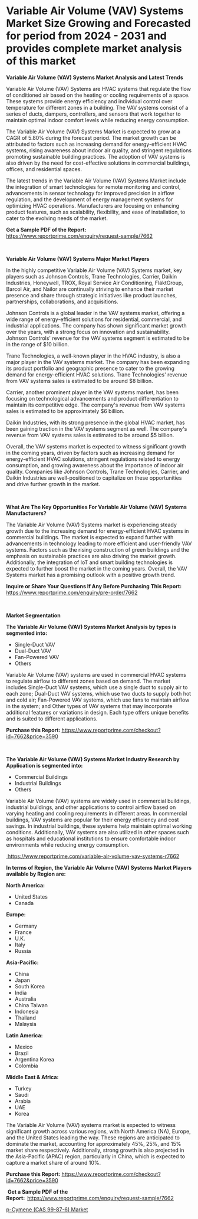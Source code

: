 <p><h1>Variable Air Volume (VAV) Systems Market Size Growing and Forecasted for period from 2024 - 2031 and provides complete market analysis of this market</h1></p><p><strong>Variable Air Volume (VAV) Systems Market Analysis and Latest Trends</strong></p>
<p><p>Variable Air Volume (VAV) Systems are HVAC systems that regulate the flow of conditioned air based on the heating or cooling requirements of a space. These systems provide energy efficiency and individual control over temperature for different zones in a building. The VAV systems consist of a series of ducts, dampers, controllers, and sensors that work together to maintain optimal indoor comfort levels while reducing energy consumption.</p><p>The Variable Air Volume (VAV) Systems Market is expected to grow at a CAGR of 5.80% during the forecast period. The market growth can be attributed to factors such as increasing demand for energy-efficient HVAC systems, rising awareness about indoor air quality, and stringent regulations promoting sustainable building practices. The adoption of VAV systems is also driven by the need for cost-effective solutions in commercial buildings, offices, and residential spaces.</p><p>The latest trends in the Variable Air Volume (VAV) Systems Market include the integration of smart technologies for remote monitoring and control, advancements in sensor technology for improved precision in airflow regulation, and the development of energy management systems for optimizing HVAC operations. Manufacturers are focusing on enhancing product features, such as scalability, flexibility, and ease of installation, to cater to the evolving needs of the market.</p></p>
<p><strong>Get a Sample PDF of the Report:&nbsp;</strong> <a href="https://www.reportprime.com/enquiry/request-sample/7662">https://www.reportprime.com/enquiry/request-sample/7662</a></p>
<p>&nbsp;</p>
<p><strong>Variable Air Volume (VAV) Systems Major Market Players</strong></p>
<p><p>In the highly competitive Variable Air Volume (VAV) Systems market, key players such as Johnson Controls, Trane Technologies, Carrier, Daikin Industries, Honeywell, TROX, Royal Service Air Conditioning, FläktGroup, Barcol Air, and Nailor are continually striving to enhance their market presence and share through strategic initiatives like product launches, partnerships, collaborations, and acquisitions.</p><p>Johnson Controls is a global leader in the VAV systems market, offering a wide range of energy-efficient solutions for residential, commercial, and industrial applications. The company has shown significant market growth over the years, with a strong focus on innovation and sustainability. Johnson Controls' revenue for the VAV systems segment is estimated to be in the range of $10 billion.</p><p>Trane Technologies, a well-known player in the HVAC industry, is also a major player in the VAV systems market. The company has been expanding its product portfolio and geographic presence to cater to the growing demand for energy-efficient HVAC solutions. Trane Technologies' revenue from VAV systems sales is estimated to be around $8 billion.</p><p>Carrier, another prominent player in the VAV systems market, has been focusing on technological advancements and product differentiation to maintain its competitive edge. The company's revenue from VAV systems sales is estimated to be approximately $6 billion.</p><p>Daikin Industries, with its strong presence in the global HVAC market, has been gaining traction in the VAV systems segment as well. The company's revenue from VAV systems sales is estimated to be around $5 billion.</p><p>Overall, the VAV systems market is expected to witness significant growth in the coming years, driven by factors such as increasing demand for energy-efficient HVAC solutions, stringent regulations related to energy consumption, and growing awareness about the importance of indoor air quality. Companies like Johnson Controls, Trane Technologies, Carrier, and Daikin Industries are well-positioned to capitalize on these opportunities and drive further growth in the market.</p></p>
<p>&nbsp;</p>
<p><strong>What Are The Key Opportunities For Variable Air Volume (VAV) Systems Manufacturers?</strong></p>
<p><p>The Variable Air Volume (VAV) Systems market is experiencing steady growth due to the increasing demand for energy-efficient HVAC systems in commercial buildings. The market is expected to expand further with advancements in technology leading to more efficient and user-friendly VAV systems. Factors such as the rising construction of green buildings and the emphasis on sustainable practices are also driving the market growth. Additionally, the integration of IoT and smart building technologies is expected to further boost the market in the coming years. Overall, the VAV Systems market has a promising outlook with a positive growth trend.</p></p>
<p><strong>Inquire or Share Your Questions If Any Before Purchasing This Report:</strong> <a href="https://www.reportprime.com/enquiry/pre-order/7662">https://www.reportprime.com/enquiry/pre-order/7662</a></p>
<p>&nbsp;</p>
<p><strong>Market Segmentation</strong></p>
<p><strong>The Variable Air Volume (VAV) Systems Market Analysis by types is segmented into:</strong></p>
<p><ul><li>Single-Duct VAV</li><li>Dual-Duct VAV</li><li>Fan-Powered VAV</li><li>Others</li></ul></p>
<p><p>Variable Air Volume (VAV) systems are used in commercial HVAC systems to regulate airflow to different zones based on demand. The market includes Single-Duct VAV systems, which use a single duct to supply air to each zone; Dual-Duct VAV systems, which use two ducts to supply both hot and cold air; Fan-Powered VAV systems, which use fans to maintain airflow in the system; and Other types of VAV systems that may incorporate additional features or variations in design. Each type offers unique benefits and is suited to different applications.</p></p>
<p><strong>Purchase this Report:&nbsp;</strong><a href="https://www.reportprime.com/checkout?id=7662&price=3590">https://www.reportprime.com/checkout?id=7662&price=3590</a></p>
<p>&nbsp;</p>
<p><strong>The Variable Air Volume (VAV) Systems Market Industry Research by Application is segmented into:</strong></p>
<p><ul><li>Commercial Buildings</li><li>Industrial Buildings</li><li>Others</li></ul></p>
<p><p>Variable Air Volume (VAV) systems are widely used in commercial buildings, industrial buildings, and other applications to control airflow based on varying heating and cooling requirements in different areas. In commercial buildings, VAV systems are popular for their energy efficiency and cost savings. In industrial buildings, these systems help maintain optimal working conditions. Additionally, VAV systems are also utilized in other spaces such as hospitals and educational institutions to ensure comfortable indoor environments while reducing energy consumption.</p></p>
<p><a href="https://www.reportprime.com/variable-air-volume-vav-systems-r7662">&nbsp;https://www.reportprime.com/variable-air-volume-vav-systems-r7662</a></p>
<p><strong>In terms of Region, the Variable Air Volume (VAV) Systems Market Players available by Region are:</strong></p>
<p>
    <p> <strong> North America: </strong>
        <ul>
            <li>United States</li>
            <li>Canada</li>
        </ul>
        </p> 
    <p> <strong> Europe: </strong>
        <ul>
            <li>Germany</li>
            <li>France</li>
            <li>U.K.</li>
            <li>Italy</li>
            <li>Russia</li>
        </ul>
        </p> 
    <p> <strong> Asia-Pacific: </strong>
        <ul>
            <li>China</li>
            <li>Japan</li>
            <li>South Korea</li>
            <li>India</li>
            <li>Australia</li>
            <li>China Taiwan</li>
            <li>Indonesia</li>
            <li>Thailand</li>
            <li>Malaysia</li>
        </ul>
        </p> 
    <p> <strong> Latin America: </strong>
        <ul>
            <li>Mexico</li>
            <li>Brazil</li>
            <li>Argentina Korea</li>
            <li>Colombia</li>
        </ul>
        </p> 
    <p> <strong> Middle East & Africa: </strong>
        <ul>
            <li>Turkey</li>
            <li>Saudi</li>
            <li>Arabia</li>
            <li>UAE</li>
            <li>Korea</li>
        </ul>
    </p>
    </p>
<p><p>The Variable Air Volume (VAV) systems market is expected to witness significant growth across various regions, with North America (NA), Europe, and the United States leading the way. These regions are anticipated to dominate the market, accounting for approximately 45%, 25%, and 15% market share respectively. Additionally, strong growth is also projected in the Asia-Pacific (APAC) region, particularly in China, which is expected to capture a market share of around 10%.</p></p>
<p><strong>Purchase this Report: </strong><a href="https://www.reportprime.com/checkout?id=7662&price=3590">https://www.reportprime.com/checkout?id=7662&price=3590</a></p>
<p>&nbsp;<strong>Get a Sample PDF of the Report:&nbsp;&nbsp;</strong><a href="https://www.reportprime.com/enquiry/request-sample/7662">https://www.reportprime.com/enquiry/request-sample/7662</a></p>
<p><strong></strong></p>
<p><p><a href="https://changeable-paste-463.notion.site/p-Cymene-CAS-99-87-6-Market-Insights-into-Market-CAGR-Market-Trends-and-Growth-Strategies-1a8d449571354d14a334b43d7c77db78">p-Cymene (CAS 99-87-6) Market</a></p></p>
